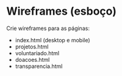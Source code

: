 
# Wireframes (esboço)
Crie wireframes para as páginas:
- index.html (desktop e mobile)
- projetos.html
- voluntariado.html
- doacoes.html
- transparencia.html
